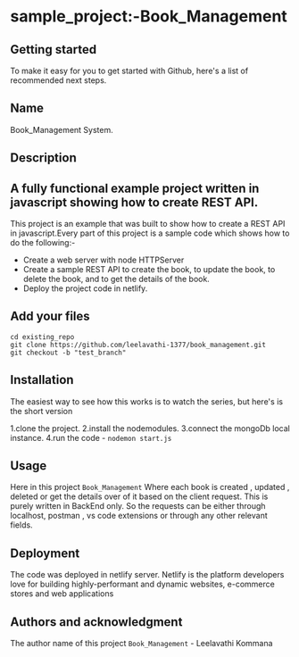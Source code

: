 # sample_project:-Book_Management

## Getting started

To make it easy for you to get started with Github, here's a list of recommended next steps.

## Name
Book_Management System.

## Description
## A fully functional example project written in javascript showing how to create REST API.

This project is an example that was built to show how to create a REST API in javascript.Every part of this project is a sample code which shows how to do the following:-

* Create a web server with node HTTPServer
* Create a sample REST API to create the book, to update the book, to delete the book, and to get the details of the book.
* Deploy the project code in netlify.

## Add your files

```
cd existing_repo
git clone https://github.com/leelavathi-1377/book_management.git
git checkout -b "test_branch"

```

## Installation

The easiest way to see how this works is to watch the series, but here's is the short version

1.clone the project.
2.install the nodemodules.
3.connect the mongoDb local instance.
4.run the code - `nodemon start.js`

## Usage

Here in this project `Book_Management` Where each book is created , updated , deleted or get the details over of it based on the client request. This is purely written in BackEnd only. So the requests can be either through localhost, postman , vs code extensions or through any other relevant fields.

## Deployment

The code was deployed in netlify server. Netlify is the platform developers love for building highly-performant and dynamic websites, e-commerce stores and web applications

## Authors and acknowledgment

The author name of this project `Book_Management` - Leelavathi Kommana



